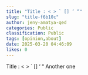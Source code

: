 ```yaml
---
title: "Title : < > ` [] ‘ “"
slug: "title-f6b10c"
author: jeny-amatya-qed
categories: Public
classification: Public
tags: [opinion,about]
date: 2025-03-20 04:46:09 
likes: 0
---
```


Title : < > ` [] ‘ “ 
Another one